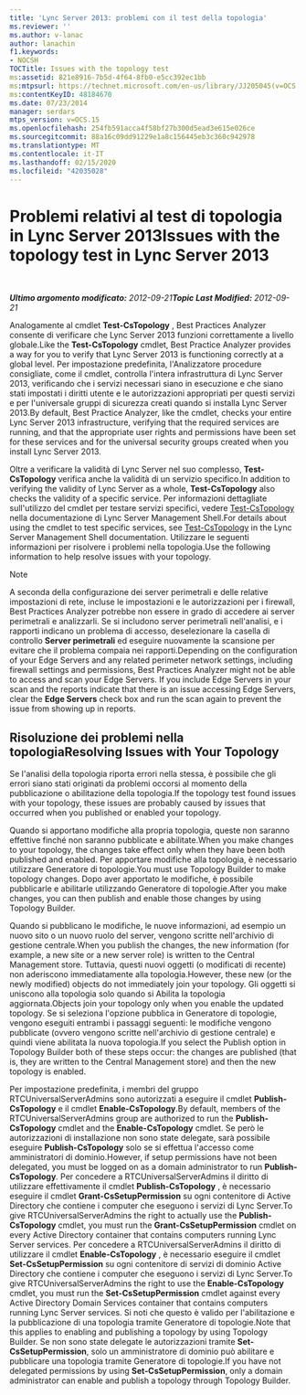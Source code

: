 ```yaml
---
title: 'Lync Server 2013: problemi con il test della topologia'
ms.reviewer: ''
ms.author: v-lanac
author: lanachin
f1.keywords:
- NOCSH
TOCTitle: Issues with the topology test
ms:assetid: 821e8916-7b5d-4f64-8fb0-e5cc392ec1bb
ms:mtpsurl: https://technet.microsoft.com/en-us/library/JJ205045(v=OCS.15)
ms:contentKeyID: 48184670
ms.date: 07/23/2014
manager: serdars
mtps_version: v=OCS.15
ms.openlocfilehash: 254fb591acca4f58bf27b300d5ead3e615e026ce
ms.sourcegitcommit: 88a16c09dd91229e1a8c156445eb3c360c942978
ms.translationtype: MT
ms.contentlocale: it-IT
ms.lasthandoff: 02/15/2020
ms.locfileid: "42035028"
---
```

<div data-xmlns="http://www.w3.org/1999/xhtml">

<div class="topic" data-xmlns="http://www.w3.org/1999/xhtml" data-msxsl="urn:schemas-microsoft-com:xslt" data-cs="http://msdn.microsoft.com/">

<div data-asp="http://msdn2.microsoft.com/asp">

# <a name="issues-with-the-topology-test-in-lync-server-2013"></a><span data-ttu-id="d2f31-102">Problemi relativi al test di topologia in Lync Server 2013</span><span class="sxs-lookup"><span data-stu-id="d2f31-102">Issues with the topology test in Lync Server 2013</span></span>

</div>

<div id="mainSection">

<div id="mainBody">

<span> </span>

<span data-ttu-id="d2f31-103">_**Ultimo argomento modificato:** 2012-09-21_</span><span class="sxs-lookup"><span data-stu-id="d2f31-103">_**Topic Last Modified:** 2012-09-21_</span></span>

<span data-ttu-id="d2f31-104">Analogamente al cmdlet **Test-CsTopology** , Best Practices Analyzer consente di verificare che Lync Server 2013 funzioni correttamente a livello globale.</span><span class="sxs-lookup"><span data-stu-id="d2f31-104">Like the **Test-CsTopology** cmdlet, Best Practice Analyzer provides a way for you to verify that Lync Server 2013 is functioning correctly at a global level.</span></span> <span data-ttu-id="d2f31-105">Per impostazione predefinita, l'Analizzatore procedure consigliate, come il cmdlet, controlla l'intera infrastruttura di Lync Server 2013, verificando che i servizi necessari siano in esecuzione e che siano stati impostati i diritti utente e le autorizzazioni appropriati per questi servizi e per l'universale gruppi di sicurezza creati quando si installa Lync Server 2013.</span><span class="sxs-lookup"><span data-stu-id="d2f31-105">By default, Best Practice Analyzer, like the cmdlet, checks your entire Lync Server 2013 infrastructure, verifying that the required services are running, and that the appropriate user rights and permissions have been set for these services and for the universal security groups created when you install Lync Server 2013.</span></span>

<span data-ttu-id="d2f31-106">Oltre a verificare la validità di Lync Server nel suo complesso, **Test-CsTopology** verifica anche la validità di un servizio specifico.</span><span class="sxs-lookup"><span data-stu-id="d2f31-106">In addition to verifying the validity of Lync Server as a whole, **Test-CsTopology** also checks the validity of a specific service.</span></span> <span data-ttu-id="d2f31-107">Per informazioni dettagliate sull'utilizzo del cmdlet per testare servizi specifici, vedere [Test-CsTopology](https://docs.microsoft.com/powershell/module/skype/Test-CsTopology) nella documentazione di Lync Server Management Shell.</span><span class="sxs-lookup"><span data-stu-id="d2f31-107">For details about using the cmdlet to test specific services, see [Test-CsTopology](https://docs.microsoft.com/powershell/module/skype/Test-CsTopology) in the Lync Server Management Shell documentation.</span></span> <span data-ttu-id="d2f31-108">Utilizzare le seguenti informazioni per risolvere i problemi nella topologia.</span><span class="sxs-lookup"><span data-stu-id="d2f31-108">Use the following information to help resolve issues with your topology.</span></span>

<div>


> [!NOTE]  
> <span data-ttu-id="d2f31-p103">A seconda della configurazione dei server perimetrali e delle relative impostazioni di rete, incluse le impostazioni e le autorizzazioni per i firewall, Best Practices Analyzer potrebbe non essere in grado di accedere ai server perimetrali e analizzarli. Se si includono server perimetrali nell'analisi, e i rapporti indicano un problema di accesso, deselezionare la casella di controllo <STRONG>Server perimetrali</STRONG> ed eseguire nuovamente la scansione per evitare che il problema compaia nei rapporti.</span><span class="sxs-lookup"><span data-stu-id="d2f31-p103">Depending on the configuration of your Edge Servers and any related perimeter network settings, including firewall settings and permissions, Best Practices Analyzer might not be able to access and scan your Edge Servers. If you include Edge Servers in your scan and the reports indicate that there is an issue accessing Edge Servers, clear the <STRONG>Edge Servers</STRONG> check box and run the scan again to prevent the issue from showing up in reports.</span></span>



</div>

<div>

## <a name="resolving-issues-with-your-topology"></a><span data-ttu-id="d2f31-111">Risoluzione dei problemi nella topologia</span><span class="sxs-lookup"><span data-stu-id="d2f31-111">Resolving Issues with Your Topology</span></span>

<span data-ttu-id="d2f31-112">Se l'analisi della topologia riporta errori nella stessa, è possibile che gli errori siano stati originati da problemi occorsi al momento della pubblicazione o abilitazione della topologia.</span><span class="sxs-lookup"><span data-stu-id="d2f31-112">If the topology test found issues with your topology, these issues are probably caused by issues that occurred when you published or enabled your topology.</span></span>

<span data-ttu-id="d2f31-113">Quando si apportano modifiche alla propria topologia, queste non saranno effettive finché non saranno pubblicate e abilitate.</span><span class="sxs-lookup"><span data-stu-id="d2f31-113">When you make changes to your topology, the changes take effect only when they have been both published and enabled.</span></span> <span data-ttu-id="d2f31-114">Per apportare modifiche alla topologia, è necessario utilizzare Generatore di topologie.</span><span class="sxs-lookup"><span data-stu-id="d2f31-114">You must use Topology Builder to make topology changes.</span></span> <span data-ttu-id="d2f31-115">Dopo aver apportato le modifiche, è possibile pubblicarle e abilitarle utilizzando Generatore di topologie.</span><span class="sxs-lookup"><span data-stu-id="d2f31-115">After you make changes, you can then publish and enable those changes by using Topology Builder.</span></span>

<span data-ttu-id="d2f31-116">Quando si pubblicano le modifiche, le nuove informazioni, ad esempio un nuovo sito o un nuovo ruolo del server, vengono scritte nell'archivio di gestione centrale.</span><span class="sxs-lookup"><span data-stu-id="d2f31-116">When you publish the changes, the new information (for example, a new site or a new server role) is written to the Central Management store.</span></span> <span data-ttu-id="d2f31-117">Tuttavia, questi nuovi oggetti (o modificati di recente) non aderiscono immediatamente alla topologia.</span><span class="sxs-lookup"><span data-stu-id="d2f31-117">However, these new (or the newly modified) objects do not immediately join your topology.</span></span> <span data-ttu-id="d2f31-118">Gli oggetti si uniscono alla topologia solo quando si Abilita la topologia aggiornata.</span><span class="sxs-lookup"><span data-stu-id="d2f31-118">Objects join your topology only when you enable the updated topology.</span></span> <span data-ttu-id="d2f31-119">Se si seleziona l'opzione pubblica in Generatore di topologie, vengono eseguiti entrambi i passaggi seguenti: le modifiche vengono pubblicate (ovvero vengono scritte nell'archivio di gestione centrale) e quindi viene abilitata la nuova topologia.</span><span class="sxs-lookup"><span data-stu-id="d2f31-119">If you select the Publish option in Topology Builder both of these steps occur: the changes are published (that is, they are written to the Central Management store) and then the new topology is enabled.</span></span>

<span data-ttu-id="d2f31-120">Per impostazione predefinita, i membri del gruppo RTCUniversalServerAdmins sono autorizzati a eseguire il cmdlet **Publish-CsTopology** e il cmdlet **Enable-CsTopology**.</span><span class="sxs-lookup"><span data-stu-id="d2f31-120">By default, members of the RTCUniversalServerAdmins group are authorized to run the **Publish-CsTopology** cmdlet and the **Enable-CsTopology** cmdlet.</span></span> <span data-ttu-id="d2f31-121">Se però le autorizzazioni di installazione non sono state delegate, sarà possibile eseguire **Publish-CsTopology** solo se si effettua l'accesso come amministratori di dominio.</span><span class="sxs-lookup"><span data-stu-id="d2f31-121">However, if setup permissions have not been delegated, you must be logged on as a domain administrator to run **Publish-CsTopology**.</span></span> <span data-ttu-id="d2f31-122">Per concedere a RTCUniversalServerAdmins il diritto di utilizzare effettivamente il cmdlet **Publish-CsTopology** , è necessario eseguire il cmdlet **Grant-CsSetupPermission** su ogni contenitore di Active Directory che contiene i computer che eseguono i servizi di Lync Server.</span><span class="sxs-lookup"><span data-stu-id="d2f31-122">To give RTCUniversalServerAdmins the right to actually use the **Publish-CsTopology** cmdlet, you must run the **Grant-CsSetupPermission** cmdlet on every Active Directory container that contains computers running Lync Server services.</span></span> <span data-ttu-id="d2f31-123">Per concedere a RTCUniversalServerAdmins il diritto di utilizzare il cmdlet **Enable-CsTopology** , è necessario eseguire il cmdlet **Set-CsSetupPermission** su ogni contenitore di servizi di dominio Active Directory che contiene i computer che eseguono i servizi di Lync Server.</span><span class="sxs-lookup"><span data-stu-id="d2f31-123">To give RTCUniversalServerAdmins the right to use the **Enable-CsTopology** cmdlet, you must run the **Set-CsSetupPermission** cmdlet against every Active Directory Domain Services container that contains computers running Lync Server services.</span></span> <span data-ttu-id="d2f31-124">Si noti che questo è valido per l'abilitazione e la pubblicazione di una topologia tramite Generatore di topologie.</span><span class="sxs-lookup"><span data-stu-id="d2f31-124">Note that this applies to enabling and publishing a topology by using Topology Builder.</span></span> <span data-ttu-id="d2f31-125">Se non sono state delegate le autorizzazioni tramite **Set-CsSetupPermission**, solo un amministratore di dominio può abilitare e pubblicare una topologia tramite Generatore di topologie.</span><span class="sxs-lookup"><span data-stu-id="d2f31-125">If you have not delegated permissions by using **Set-CsSetupPermission**, only a domain administrator can enable and publish a topology through Topology Builder.</span></span>

</div>

</div>

<span> </span>

</div>

</div>

</div>

